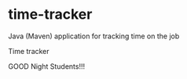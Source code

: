 # time-tracker
Java (Maven) application for tracking time on the job

Time tracker

GOOD Night Students!!!
